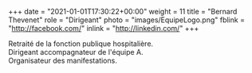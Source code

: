 +++
date = "2021-01-01T17:30:22+00:00"
weight = 11
title = "Bernard Thevenet"
role = "Dirigeant"
photo = "images/EquipeLogo.png"
fblink = "http://facebook.com/"
inlink = "http://linkedin.com/"
+++

Retraité de la fonction publique hospitalière.  
Dirigeant accompagnateur de l'équipe A.  
Organisateur des manifestations.
